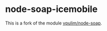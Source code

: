 # node-soap-icemobile

This is a fork of the module [vpulim/node-soap](https://github.com/vpulim/node-soap/).
